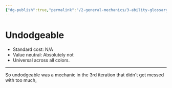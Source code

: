 ```yaml
---
{"dg-publish":true,"permalink":"/2-general-mechanics/3-ability-glossary/13-undodgeable/"}
---
```


# Undodgeable

- Standard cost: N/A
- Value neutral: Absolutely not
- Universal across all colors.
---
So undodgeable was a mechanic in the 3rd iteration that didn't get messed with too much, 